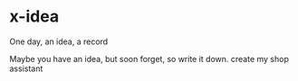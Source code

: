 # x-idea
One day, an idea, a record

Maybe you have an idea, but soon forget, so write it down.
create my shop assistant
